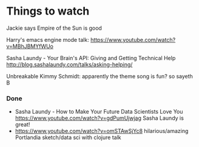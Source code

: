 # Things to watch

Jackie says Empire of the Sun is good

Harry's emacs engine mode talk:
https://www.youtube.com/watch?v=MBhJBMYfWUo

Sasha Laundy - Your Brain's API: Giving and Getting Technical Help
http://blog.sashalaundy.com/talks/asking-helping/

Unbreakable Kimmy Schmidt: apparently the theme song is fun? so sayeth B

### Done

 * Sasha Laundy - How to Make Your Future Data Scientists Love You https://www.youtube.com/watch?v=gdPumUjwjag Sasha Laundy is great!
 * https://www.youtube.com/watch?v=omSTAwSjYc8 hilarious/amazing Portlandia sketch/data sci with clojure talk
